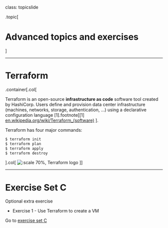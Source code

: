 
class: topicslide

.topic[

# Advanced topics and exercises

]

---

# Terraform

.container[.col[

Terraform is an open-source **infrastructure as code** software tool created by HashiCorp. Users define and provision data center infrastructure (machines, networks, storage, authentication, ...) using a declarative configuration language [1].footnote[\[1\] [en.wikipedia.org/wiki/Terraform_(software)](https://en.wikipedia.org/wiki/Terraform_%28software%29) ].

Terraform has four major commands:

```bash
$ terraform init
$ terraform plan
$ terraform apply
$ terraform destroy
```

].col[
![:scale 70%, Terraform logo](/csc-cloud/img/Terraform_logo.svg)
]]

---

# Exercise Set C

Optional extra exercise

* Exercise 1 - Use Terraform to create a VM

Go to [exercise set C](../exercises/07-Advanced-topics-and-exercises.html)

